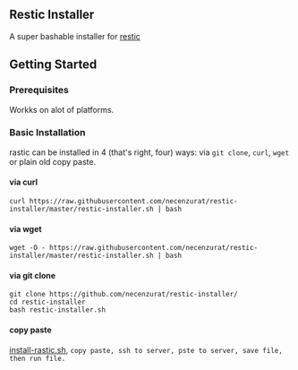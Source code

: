 ## Restic Installer

A super bashable installer for [restic](https://github.com/restic/restic)

## Getting Started


### Prerequisites
Workks on alot of platforms.

### Basic Installation

rastic can be installed in 4 (that's right, four) ways: via `git clone`, `curl`, `wget` or plain old copy paste.

#### via curl

```shell
curl https://raw.githubusercontent.com/necenzurat/restic-installer/master/restic-installer.sh | bash
```

#### via wget

```shell
wget -O - https://raw.githubusercontent.com/necenzurat/restic-installer/master/restic-installer.sh | bash
```

#### via git clone 

```shell
git clone https://github.com/necenzurat/restic-installer/
cd restic-installer
bash restic-installer.sh
```

#### copy paste

[install-rastic.sh](restic-installer.sh), ```copy paste, ssh to server, pste to server, save file, then run file.```
